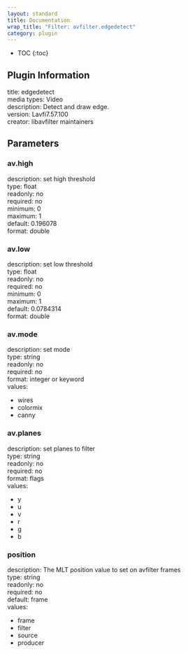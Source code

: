 ```yaml
---
layout: standard
title: Documentation
wrap_title: "Filter: avfilter.edgedetect"
category: plugin
---
```

* TOC
{:toc}

## Plugin Information

title: edgedetect  
media types:
Video  
description: Detect and draw edge.  
version: Lavfi7.57.100  
creator: libavfilter maintainers  

## Parameters

### av.high

  
description:
set high threshold  
type: float  
readonly: no  
required: no  
minimum: 0  
maximum: 1  
default: 0.196078  
format: double  

### av.low

  
description:
set low threshold  
type: float  
readonly: no  
required: no  
minimum: 0  
maximum: 1  
default: 0.0784314  
format: double  

### av.mode

  
description:
set mode  
type: string  
readonly: no  
required: no  
format: integer or keyword  
values:  

* wires
* colormix
* canny

### av.planes

  
description:
set planes to filter  
type: string  
readonly: no  
required: no  
format: flags  
values:  

* y
* u
* v
* r
* g
* b

### position

  
description:
The MLT position value to set on avfilter frames  
type: string  
readonly: no  
required: no  
default: frame  
values:  

* frame
* filter
* source
* producer

